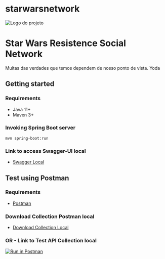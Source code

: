 # starwarsnetwork
![Logo do projeto](https://upload.wikimedia.org/wikipedia/commons/6/6c/Star_Wars_Logo.svg)

# Star Wars Resistence Social Network
Muitas das verdades que temos dependem de nosso ponto de vista.
Yoda

## Getting started
### Requirements 
* Java 11+
* Maven 3+

### Invoking Spring Boot server
```shell
mvn spring-boot:run
```

### Link to access Swagger-UI local
- [Swagger Local](http://localhost:8080/starwarsnetwork/app/swagger-ui/index.html?configUrl=/starwarsnetwork/app/v3/api-docs/swagger-config#/)

## Test using Postman
### Requirements 
* [Postman](https://www.postman.com/downloads/)

### Download Collection Postman local 
* [Download Collection Local](https://doc-0k-bk-docs.googleusercontent.com/docs/securesc/h22l1t7ahdpepunr09i7l683va6j0tpl/avftdbc54kqef75rhekm5nuvsd695jno/1634250900000/16624569353330097426/16624569353330097426/1C-dhGETCZxw-1jQx7mw7jcqWfGoNqjI4?e=download)

### OR - Link to Test API Collection local
[![Run in Postman](https://run.pstmn.io/button.svg)](https://app.getpostman.com/run-collection/2565843-0d31a064-0418-4962-bba7-e03c127db015?action=collection%2Ffork&collection-url=entityId%3D2565843-0d31a064-0418-4962-bba7-e03c127db015%26entityType%3Dcollection%26workspaceId%3D6d504e55-fc60-4f9e-b1f6-1ec6e78e78d9)

